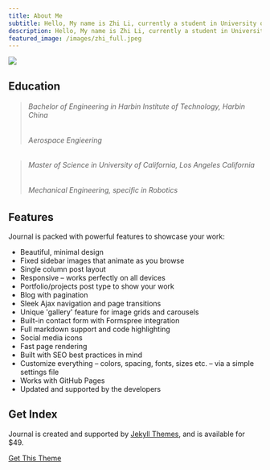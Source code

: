 ```yaml
---
title: About Me
subtitle: Hello, My name is Zhi Li, currently a student in University of California, Los Angeles.
description: Hello, My name is Zhi Li, currently a student in University of California, Los Angeles.
featured_image: /images/zhi_full.jpeg
---
```


![](/images/home/Zhi1.jpeg)

## Education
> ###### Bachelor of Engineering in Harbin Institute of Technology, Harbin China
> ###### Aerospace Engieering 

> ###### Master of Science in University of California, Los Angeles California
> ###### Mechanical Engineering, specific in Robotics

## Features

Journal is packed with powerful features to showcase your work:

* Beautiful, minimal design
* Fixed sidebar images that animate as you browse
* Single column post layout
* Responsive – works perfectly on all devices
* Portfolio/projects post type to show your work
* Blog with pagination
* Sleek Ajax navigation and page transitions
* Unique 'gallery' feature for image grids and carousels
* Built-in contact form with Formspree integration
* Full markdown support and code highlighting
* Social media icons
* Fast page rendering
* Built with SEO best practices in mind
* Customize everything – colors, spacing, fonts, sizes etc. – via a simple settings file
* Works with GitHub Pages
* Updated and supported by the developers

## Get Index

Journal is created and supported by [Jekyll Themes](https://jekyllthemes.io), and is available for $49.

<a href="https://jekyllthemes.io/theme/journal-personal-jekyll-theme" class="button button--large">Get This Theme</a>
